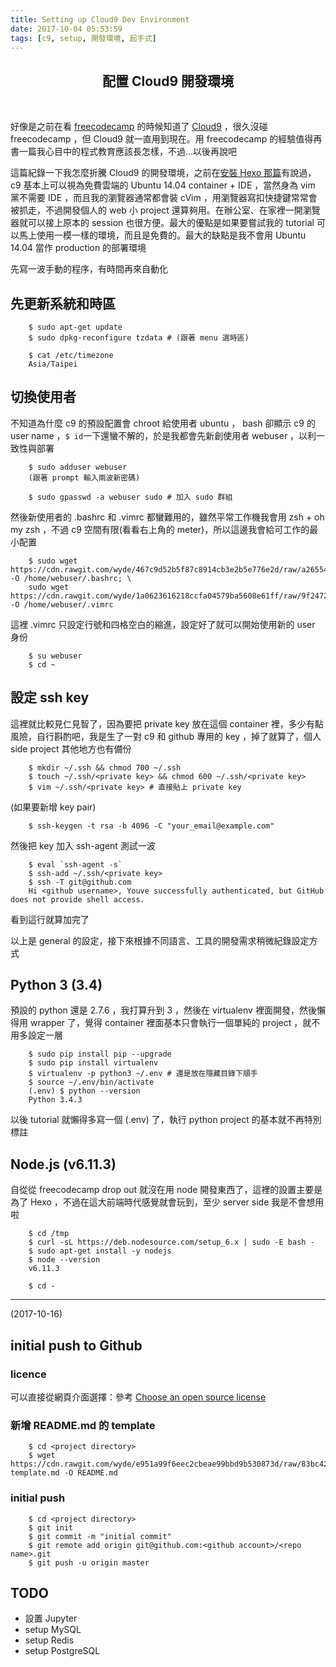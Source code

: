 ```yaml
---
title: Setting up Cloud9 Dev Environment
date: 2017-10-04 05:53:59
tags: [c9, setup, 開發環境, 起手式]
---
```


## <center>配置 Cloud9 開發環境</center>
<br>

好像是之前在看 [freecodecamp](https://www.freecodecamp.org/) 的時候知道了 [Cloud9](https://c9.io) ，很久沒碰 freecodecamp ，但 Cloud9 就一直用到現在。用 freecodecamp 的經驗值得再書一篇我心目中的程式教育應該長怎樣，不過…以後再說吧

這篇紀錄一下我怎麼折騰 Cloud9 的開發環境，之前在[安裝 Hexo 那篇](https://wyde.github.io/2017/09/23/How-to-Deploy-Hexo-on-Github-Pages/#more)有說過， c9 基本上可以視為免費雲端的 Ubuntu 14.04 container + IDE ，當然身為 vim 黨不需要 IDE ，而且我的瀏覽器通常都會裝 cVim ，用瀏覽器寫扣快捷鍵常常會被抓走，不過開發個人的 web 小 project 還算夠用。在辦公室、在家裡一開瀏覽器就可以接上原本的 session 也很方便。最大的優點是如果要嘗試我的 tutorial 可以馬上使用一模一樣的環境，而且是免費的。最大的缺點是我不會用 Ubuntu 14.04 當作 production 的部署環境

先寫一波手動的程序，有時間再來自動化

## 先更新系統和時區

```
    $ sudo apt-get update
    $ sudo dpkg-reconfigure tzdata # (跟著 menu 選時區)
    
    $ cat /etc/timezone
    Asia/Taipei
```

## 切換使用者

不知道為什麼 c9 的預設配置會 chroot 給使用者 ubuntu ， bash 卻顯示 c9 的 user name ，`$ id`一下還蠻不解的，於是我都會先新創使用者 webuser ，以利一致性與部署

```
    $ sudo adduser webuser
    (跟著 prompt 輸入兩波新密碼)

    $ sudo gpasswd -a webuser sudo # 加入 sudo 群組
```

然後新使用者的 .bashrc 和 .vimrc 都蠻難用的，雖然平常工作機我會用 zsh + oh my zsh ，不過 c9 空間有限(看看右上角的 meter)，所以這邊我會給可工作的最小配置

```
    $ sudo wget https://cdn.rawgit.com/wyde/467c9d52b5f87c8914cb3e2b5e776e2d/raw/a2655490772f21c8e656391577d2ee6d5b878f08/gistfile1.txt -O /home/webuser/.bashrc; \
    sudo wget https://cdn.rawgit.com/wyde/1a0623616218ccfa04579ba5608e61ff/raw/9f247244197c3eb0a02c7d04f5be81ffebc92e87/gistfile1.txt -O /home/webuser/.vimrc
```

這裡 .vimrc 只設定行號和四格空白的縮進，設定好了就可以開始使用新的 user 身份
```
    $ su webuser
    $ cd ~
```

## 設定 ssh key

這裡就比較見仁見智了，因為要把 private key 放在這個 container 裡，多少有點風險，自行斟酌吧，我是生了一對 c9 和 github 專用的 key ，掉了就算了，個人 side project 其他地方也有備份

```
    $ mkdir ~/.ssh && chmod 700 ~/.ssh
    $ touch ~/.ssh/<private key> && chmod 600 ~/.ssh/<private key>
    $ vim ~/.ssh/<private key> # 直接貼上 private key
```

(如果要新增 key pair)
```
    $ ssh-keygen -t rsa -b 4096 -C "your_email@example.com"
```

然後把 key 加入 ssh-agent 測試一波
```
    $ eval `ssh-agent -s`
    $ ssh-add ~/.ssh/<private key>
    $ ssh -T git@github.com
    Hi <github username>, Youve successfully authenticated, but GitHub does not provide shell access.
```
看到這行就算加完了

以上是 general 的設定，接下來根據不同語言、工具的開發需求稍微紀錄設定方式

## Python 3 (3.4)

預設的 python 還是 2.7.6 ，我打算升到 3 ，然後在 virtualenv 裡面開發，然後懶得用 wrapper 了，覺得 container 裡面基本只會執行一個單純的 project ，就不用多設定一層

```
    $ sudo pip install pip --upgrade
    $ sudo pip install virtualenv
    $ virtualenv -p python3 ~/.env # 還是放在隱藏目錄下順手
    $ source ~/.env/bin/activate
    (.env) $ python --version
    Python 3.4.3
```

以後 tutorial 就懶得多寫一個 (.env) 了，執行 python project 的基本就不再特別標註

## Node.js (v6.11.3)

自從從 freecodecamp drop out 就沒在用 node 開發東西了，這裡的設置主要是為了 Hexo ，不過在這大前端時代感覺就會玩到，至少 server side 我是不會想用啦

```
    $ cd /tmp
    $ curl -sL https://deb.nodesource.com/setup_6.x | sudo -E bash -
    $ sudo apt-get install -y nodejs
    $ node --version
    v6.11.3

    $ cd -
```

---

(2017-10-16)
## initial push to Github

### licence

可以直接從網頁介面選擇：參考 [Choose an open source license](https://choosealicense.com/)

### 新增 README.md 的 template
```
    $ cd <project directory>
    $ wget https://cdn.rawgit.com/wyde/e951a99f6eec2cbeae99bbd9b530873d/raw/83bc4294cafe5a74c977fbf9c27acb2fbe390570/readme-template.md -O README.md
```

### initial push
```
    $ cd <project directory>
    $ git init
    $ git commit -m "initial commit"
    $ git remote add origin git@github.com:<github account>/<repo name>.git
    $ git push -u origin master
```

## TODO

- 設置 Jupyter
- setup MySQL
- setup Redis
- setup PostgreSQL
